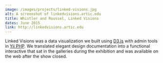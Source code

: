```yaml
---
image: /images/projects/linked-visions.jpg
alt: A screenshot of linkedvisions.artic.edu
title: Whistler and Roussel, Linked Visions
dates: June 2015
link: http://linkedvisions.artic.edu
---
```

Linked Visions was a data visualization we built using [D3.js](https://d3js.org/) with admin tools in [Yii PHP](http://www.yiiframework.com). We translated elegant design documentation into a functional interactive that sat in the galleries during the exhibition and was available on the web after the show closed.
